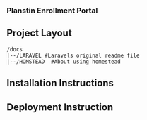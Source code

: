 ### Planstin Enrollment Portal



## Project Layout

    /docs
    |--/LARAVEL #Laravels original readme file
    |--/HOMSTEAD  #About using homestead


## Installation Instructions



## Deployment Instruction


